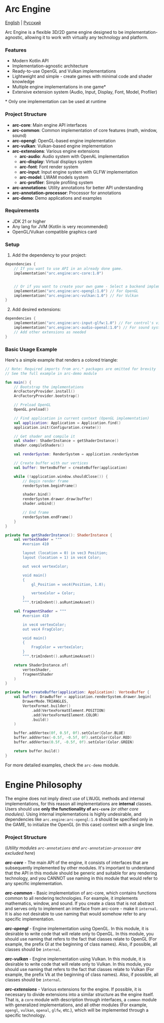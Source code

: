 # Arc Engine

[English](README.md) | [Русский](README_ru.md)

Arc Engine is a flexible 3D/2D game engine designed to be implementation-agnostic, allowing it to work with virtually any technology and platform.

### Features
- Modern Kotlin API
- Implementation-agnostic architecture
- Ready-to-use OpenGL and Vulkan implementations
- Lightweight and simple - create games with minimal code and shader knowledge
- Multiple engine implementations in one game*
- Extensive extension system (Audio, Input, Display, Font, Model, Profiler)

\* Only one implementation can be used at runtime

### Project Structure
- **arc-core**: Main engine API interfaces
- **arc-common**: Common implementation of core features (math, window, sound)
- **arc-opengl**: OpenGL-based engine implementation
- **arc-vulkan**: Vulkan-based engine implementation
- **arc-extensions**: Various engine extensions
  - **arc-audio**: Audio system with OpenAL implementation
  - **arc-display**: Virtual displays system
  - **arc-font**: Font render system
  - **arc-input**: Input engine system with GLFW implementation
  - **arc-model**: LWAM models system
  - **arc-profiler**: Simple profiling system
- **arc-annotations**: Utility annotations for better API understanding
- **arc-annotation-processor**: Processor for annotations
- **arc-demo**: Demo applications and examples

### Requirements
- JDK 21 or higher
- Any lang for JVM (Kotlin is very recommended)
- OpenGL/Vulkan compatible graphics card

### Setup
1. Add the dependency to your project:
```kotlin
dependencies {
    // If you want to use API in an already done game.
    implementation("arc.engine:arc-core:1.0")


    // Or if you want to create your own game - Select a backend implementation of engine.
    implementation("arc.engine:arc-opengl:1.0") // For OpenGL
    implementation("arc.engine:arc-vulkan:1.0") // For Vulkan
}
```

2. Add desired extensions:
```kotlin
dependencies {
    implementation("arc.engine:arc-input-glfw:1.0") // For control's via GLFW.
    implementation("arc.engine:arc-audio-openal:1.0") // For sound system.
    // Add other extensions as needed
}
```

### Basic Usage Example
Here's a simple example that renders a colored triangle:

```kotlin
// Note: Required imports from arc.* packages are omitted for brevity
// See the full example in arc-demo module

fun main() {
    // Bootstrap the implementations
    ArcFactoryProvider.install()
    ArcFactoryProvider.bootstrap()

    // Preload OpenGL
    OpenGL.preload()

    // Find application in current context (OpenGL implementation)
    val application: Application = Application.find()
    application.init(Configuration.create())

    // Get shader and compile it
    val shader: ShaderInstance = getShaderInstance()
    shader.compileShaders()

    val renderSystem: RenderSystem = application.renderSystem

    // Create buffer with our vertices
    val buffer: VertexBuffer = createBuffer(application)

    while (!application.window.shouldClose()) {
        // Begin render frame
        renderSystem.beginFrame()

        shader.bind()
        renderSystem.drawer.draw(buffer)
        shader.unbind()

        // End frame
        renderSystem.endFrame()
    }
}

private fun getShaderInstance(): ShaderInstance {
    val vertexShader = """
        #version 410

        layout (location = 0) in vec3 Position;
        layout (location = 1) in vec4 Color;

        out vec4 vertexColor;

        void main()
        {
            gl_Position = vec4(Position, 1.0);

            vertexColor = Color;
        } 
        """.trimIndent().asRuntimeAsset()

    val fragmentShader = """
        #version 410

        in vec4 vertexColor;
        out vec4 FragColor;

        void main()
        {
            FragColor = vertexColor;
        }
        """.trimIndent().asRuntimeAsset()

    return ShaderInstance.of(
        vertexShader,
        fragmentShader
    )
}

private fun createBuffer(application: Application): VertexBuffer {
    val buffer: DrawBuffer = application.renderSystem.drawer.begin(
        DrawerMode.TRIANGLES,
        VertexFormat.builder()
            .add(VertexFormatElement.POSITION)
            .add(VertexFormatElement.COLOR)
            .build()
    )

    buffer.addVertex(0f, 0.5f, 0f).setColor(Color.BLUE)
    buffer.addVertex(-0.5f, -0.5f, 0f).setColor(Color.RED)
    buffer.addVertex(0.5f, -0.5f, 0f).setColor(Color.GREEN)

    return buffer.build()
}
```

For more detailed examples, check the `arc-demo` module.

# Engine Philosophy

The engine does not imply direct use of LWJGL methods and internal implementations, for this reason all implementations
are **internal** classes. Users should use **only the functionality of `arc-core`** *(or other core modules)*. Using
internal implementations is highly undesirable, and dependencies like `arc.engine:arc-opengl:1.0` should
be specified only in the GAME, to initialize the OpenGL (in this case) context with a single line.

### Project Structure

(*Utility modules `arc-annotations` and `arc-annotation-processor` are excluded here*)

***arc-core*** - The main API of the engine, it consists of interfaces that are subsequently implemented by other
modules. It's important to understand that the API in this module should be generic and suitable for any rendering technology,
and you CANNOT use naming in this module that would refer to any specific implementation.

***arc-common*** - Basic implementation of arc-core, which contains functions common to all rendering technologies. For example, it
implements mathematics, window, and sound. If you create a class that is not abstract and serves only to
implement an interface from arc-core - make it `internal`. It is also not desirable to use naming
that would somehow refer to any specific implementation.

***arc-opengl*** - Engine implementation using OpenGL. In this module, it is desirable to write code
that will relate only to OpenGL. In this module, you should use naming
that refers to the fact that classes relate to OpenGL (For example, the prefix Gl at the beginning of class names). Also, if possible,
all classes should be `internal`.

***arc-vulkan*** - Engine implementation using Vulkan. In this module, it is desirable to write code
that will relate only to Vulkan. In this module, you should use naming
that refers to the fact that classes relate to Vulkan (For example, the prefix Vk at the beginning of class names). Also, if possible,
all classes should be `internal`.

***arc-extensions*** - Various extensions for the engine. If possible, it is necessary to divide extensions into a similar structure
as the engine itself. That is, a `core` module with description through interfaces, a `common` module with generalized implementations, and all other
modules (For example, `opengl`, `vulkan`, `openal`, `glfw`, etc.), which will be implemented through a specific technology.
